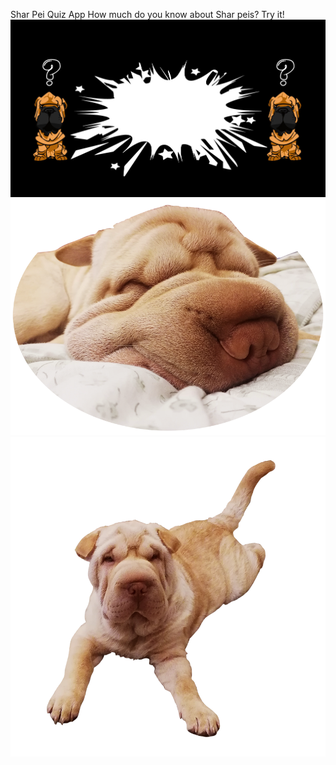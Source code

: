 Shar Pei Quiz App
How much do you know about Shar peis?
Try it!
<img src="background.jpg">
<img src="sad.png">
<img src="happy.png">
